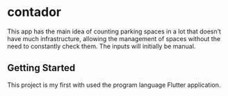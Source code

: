 # contador

This app has the main idea of counting parking spaces in a lot that doesn’t
have much infrastructure, allowing the management of spaces without the need
to constantly check them. The inputs will initially be manual.


## Getting Started

This project is my first with used the program language  Flutter application. 


